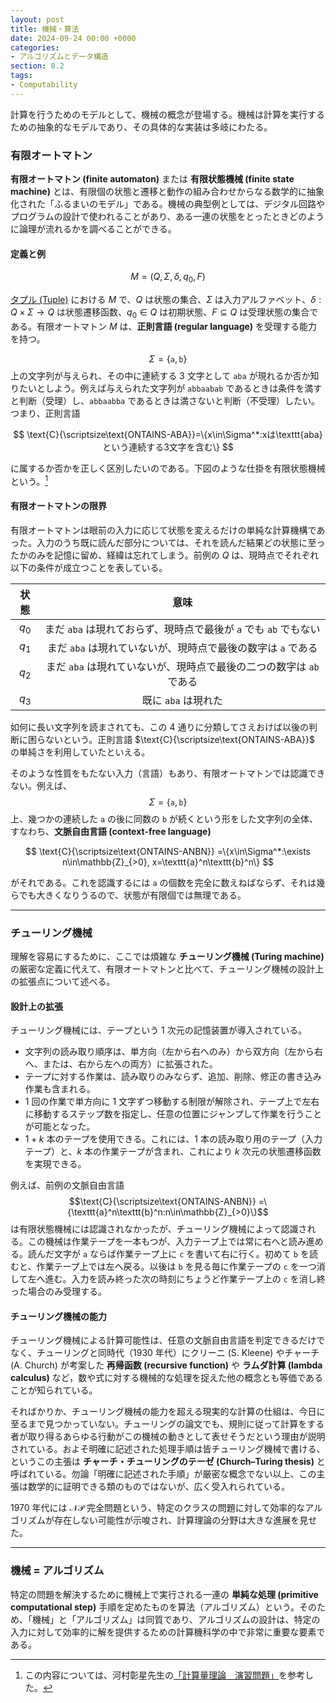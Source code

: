 ```yaml
---
layout: post
title: 機械・算法
date: 2024-09-24 00:00 +0000
categories:
- アルゴリズムとデータ構造
section: 0.2
tags:
- Computability
---
```


計算を行うためのモデルとして、機械の概念が登場する。機械は計算を実行するための抽象的なモデルであり、その具体的な実装は多岐にわたる。

### 有限オートマトン

**有限オートマトン (finite automaton)** または **有限状態機械 (finite state machine)** とは、有限個の状態と遷移と動作の組み合わせからなる数学的に抽象化された「ふるまいのモデル」である。機械の典型例としては、デジタル回路やプログラムの設計で使われることがあり、ある一連の状態をとったときどのように論理が流れるかを調べることができる。

#### 定義と例

$$
M=(Q,\Sigma,\delta,q_0,F)
$$

[タプル (Tuple)](https://ja.wikipedia.org/?curid=223490) における $M$ で、$Q$ は状態の集合、$\Sigma$ は入力アルファベット、$\delta: Q \times\Sigma\to Q$ は状態遷移函数、$q_0\in Q$ は初期状態、$F \subseteq Q$ は受理状態の集合である。有限オートマトン $M$ は、**正則言語 (regular language)** を受理する能力を持つ。

$$\Sigma=\{\texttt{a},\texttt{b}\}$$ 上の文字列が与えられ、その中に連続する $3$ 文字として $\texttt{aba}$ が現れるか否か知りたいとしよう。例えば与えられた文字列が $\texttt{abbaabab}$ であるときは条件を満すと判断（受理）し、$\texttt{abbaabba}$ であるときは満さないと判断（不受理）したい。つまり、正則言語

$$
\text{C}{\scriptsize\text{ONTAINS-ABA}}=\{x\in\Sigma^*:xは\texttt{aba}という連続する3文字を含む\}
$$

に属するか否かを正しく区別したいのである。下図のような仕掛を有限状態機械という。[^1]

[^1]: この内容については、河村彰星先生の[「計算量理論　演習問題」](https://www.kurims.kyoto-u.ac.jp/~kawamura/keisanryo/enshu.html)を参考した。

<center>
<script type="text/tikz">
\tikzcdset{
	every label/.append style={font=\large},
	every arrow/.append style={red,thick}
}
\begin{tikzcd}[line width=1pt]
|[shape=circle,draw=red,red,alias=A] | q_0\arrow[loop left,"\texttt{b}"]\arrow[r,"\texttt{a}"] & |[shape=circle,draw=red,red] | q_1\arrow[loop above,"\texttt{a}"]\arrow[r,"\texttt{b}"] & |[shape=circle,draw=red,red,alias=B] | q_2\arrow[l,bend left=30,from=B,to=A]{}{\texttt{b}}\arrow[r,"\texttt{a}"] & |[shape=circle,double=red!50,draw=red,red] | q_3\arrow[loop right,"\texttt{a,b}"]
\end{tikzcd}
</script>
</center>

#### 有限オートマトンの限界

有限オートマトンは眼前の入力に応じて状態を変えるだけの単純な計算機構であった。入力のうち既に読んだ部分については、それを読んだ結果どの状態に至ったかのみを記憶に留め、経緯は忘れてしまう。前例の $Q$ は、現時点でそれぞれ以下の条件が成立つことを表している。

|状態|意味|
|:-:|:-:|
|$q_0$|まだ $\texttt{aba}$ は現れておらず、現時点で最後が $\texttt{a}$ でも $\texttt{ab}$ でもない|
|$q_1$|まだ $\texttt{aba}$ は現れていないが、現時点で最後の数字は $\texttt{a}$ である|
|$q_2$|まだ $\texttt{aba}$ は現れていないが、現時点で最後の二つの数字は $\texttt{ab}$ である|
|$q_3$|既に $\texttt{aba}$ は現れた|

如何に長い文字列を読まされても、この $4$ 通りに分類してさえおけば以後の判断に困らないという。正則言語 $\text{C}{\scriptsize\text{ONTAINS-ABA}}$ の単純さを利用していたといえる。

そのような性質をもたない入力（言語）もあり、有限オートマトンでは認識できない。例えば、$$\Sigma=\{\texttt{a},\texttt{b}\}$$ 上、幾つかの連続した $\texttt{a}$ の後に同数の $\texttt{b}$ が続くという形をした文字列の全体、すなわち、**文脈自由言語 (context-free language)**

$$
\text{C}{\scriptsize\text{ONTAINS-ANBN}} =\{x\in\Sigma^*:\exists n\in\mathbb{Z}_{>0}, x=\texttt{a}^n\texttt{b}^n\}
$$

がそれである。これを認識するには $\texttt{a}$ の個数を完全に数えねばならず、それは幾らでも大きくなりうるので、状態が有限個では無理である。

---

### チューリング機械

理解を容易にするために、ここでは煩雑な **チューリング機械 (Turing machine)** の厳密な定義に代えて、有限オートマトンと比べて、チューリング機械の設計上の拡張点について述べる。

#### 設計上の拡張

チューリング機械には、テープという $1$ 次元の記憶装置が導入されている。

- 文字列の読み取り順序は、単方向（左から右へのみ）から双方向（左から右へ、または、右から左への両方）に拡張された。
- テープに対する作業は、読み取りのみならず、追加、削除、修正の書き込み作業も含まれる。
- $1$ 回の作業で単方向に $1$ 文字ずつ移動する制限が解除され、テープ上で左右に移動するステップ数を指定し、任意の位置にジャンプして作業を行うことが可能となった。
- $1+k$ 本のテープを使用できる。これには、$1$ 本の読み取り用のテープ（入力テープ）と、$k$ 本の作業テープが含まれ、これにより $k$ 次元の状態遷移函数を実現できる。

例えば、前例の文脈自由言語 $$\text{C}{\scriptsize\text{ONTAINS-ANBN}} =\{\texttt{a}^n\texttt{b}^n:n\in\mathbb{Z}_{>0}\}$$ は有限状態機械には認識されなかったが、チューリング機械によって認識される。この機械は作業テープを一本もつが、入力テープ上では常に右へと読み進める。読んだ文字が $\texttt{a}$ ならば作業テープ上に $\texttt{c}$ を書いて右に行く。初めて $\texttt{b}$ を読むと、作業テープ上では左へ戻る。以後は $\texttt{b}$ を見る毎に作業テープの $\texttt{c}$ を一つ消して左へ進む。入力を読み終った次の時刻にちょうど作業テープ上の $\texttt{c}$ を消し終った場合のみ受理する。

#### チューリング機械の能力

チューリング機械による計算可能性は、任意の文脈自由言語を判定できるだけでなく、チューリングと同時代（$1930$ 年代）にクリーニ (S. Kleene) やチャーチ (A. Church) が考案した **再帰函数 (recursive function)** や **ラムダ計算 (lambda calculus)** など，数や式に対する機械的な処理を捉えた他の概念とも等価であることが知られている。

そればかりか、チューリング機械の能力を超える現実的な計算の仕組は、今日に至るまで見つかっていない。チューリングの論文でも、規則に従って計算をする者が取り得るあらゆる行動がこの機械の動きとして表せそうだという理由が説明されている。およそ明確に記述された処理手順は皆チューリング機械で書ける、というこの主張は **チャーチ・チューリングのテーゼ (Church–Turing thesis)** と呼ばれている。勿論「明確に記述された手順」が厳密な概念でない以上、この主張は数学的に証明できる類のものではないが、広く受入れられている。

$1970$ 年代には $\mathcal{NP}$ 完全問題という、特定のクラスの問題に対して効率的なアルゴリズムが存在しない可能性が示唆され、計算理論の分野は大きな進展を見せた。

---

### 機械 $=$ アルゴリズム

特定の問題を解決するために機械上で実行される一連の **単純な処理 (primitive computational step)** 手順を定めたものを算法（アルゴリズム）という。そのため、「機械」と「アルゴリズム」は同質であり、アルゴリズムの設計は、特定の入力に対して効率的に解を提供するための計算機科学の中で非常に重要な要素である。
